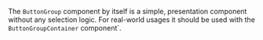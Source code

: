 The `ButtonGroup` component by itself is a simple, presentation component without any selection logic.  For real-world usages it should be used with the `ButtonGroupContainer` component`.
